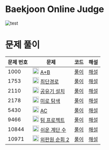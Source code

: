 # Baekjoon Online Judge
![test](https://github.com/whqtker/baekjoon-python/actions/workflows/update-readme.yml/badge.svg)

# 문제 풀이

| 문제 번호 | 문제 | 코드 | 해설 |
|------|------|------|------|
| 1000 | <img src="https://static.solved.ac/tier_small/1.svg" width="20" height="20"> [A+B](https://www.acmicpc.net/problem/1000) | [풀이](./solutions/1000.py) | [해설](https://whqtker.github.io/posts/백준-1000/) |
| 1753 | <img src="https://static.solved.ac/tier_small/12.svg" width="20" height="20"> [최단경로](https://www.acmicpc.net/problem/1753) | [풀이](./solutions/1753.py) | [해설](https://whqtker.github.io/posts/백준-1753/) |
| 2110 | <img src="https://static.solved.ac/tier_small/12.svg" width="20" height="20"> [공유기 설치](https://www.acmicpc.net/problem/2110) | [풀이](./solutions/2110.py) | [해설](https://whqtker.github.io/posts/백준-2110/) |
| 2178 | <img src="https://static.solved.ac/tier_small/10.svg" width="20" height="20"> [미로 탐색](https://www.acmicpc.net/problem/2178) | [풀이](./solutions/2178.py) | [해설](https://whqtker.github.io/posts/백준-2178/) |
| 5430 | <img src="https://static.solved.ac/tier_small/11.svg" width="20" height="20"> [AC](https://www.acmicpc.net/problem/5430) | [풀이](./solutions/5430.py) | [해설](https://whqtker.github.io/posts/백준-5430/) |
| 9466 | <img src="https://static.solved.ac/tier_small/13.svg" width="20" height="20"> [텀 프로젝트](https://www.acmicpc.net/problem/9466) | [풀이](./solutions/9466.py) | [해설](https://whqtker.github.io/posts/백준-9466/) |
| 10844 | <img src="https://static.solved.ac/tier_small/10.svg" width="20" height="20"> [쉬운 계단 수](https://www.acmicpc.net/problem/10844) | [풀이](./solutions/10844.py) | [해설](https://whqtker.github.io/posts/백준-10844/) |
| 10971 | <img src="https://static.solved.ac/tier_small/9.svg" width="20" height="20"> [외판원 순회 2](https://www.acmicpc.net/problem/10971) | [풀이](./solutions/10971.py) | [해설](https://whqtker.github.io/posts/백준-10971/) |